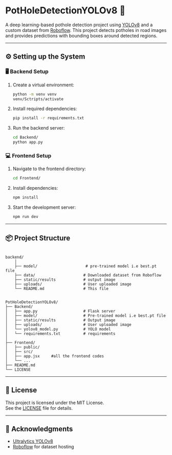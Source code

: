 # PotHoleDetectionYOLOv8 🚧

A deep learning-based pothole detection project using [YOLOv8](https://github.com/ultralytics/ultralytics) and a custom dataset from [Roboflow](https://roboflow.com/). This project detects potholes in road images and provides predictions with bounding boxes around detected regions.

---

## ⚙️ Setting up the System

### 🖥️ Backend Setup

1. Create a virtual environment:
   ```bash
   python -m venv venv
   venv/Sctripts/activate
   ```

2. Install required dependencies:
   ```bash
   pip install -r requirements.txt
   ```

3. Run the backend server:
   ```bash
   cd Backend/
   python app.py
   ```

### 💻 Frontend Setup

1. Navigate to the frontend directory:
   ```bash
   cd Frontend/
   ```

2. Install dependencies:
   ```bash
   npm install
   ```

3. Start the development server:
   ```bash
   npm run dev
   ```

---

## 📦 Project Structure

```

backend/
    │
    ├── model/                     # pre-trained model i.e best.pt file
    ├── data/                     # Downloaded dataset from Roboflow
    ├── static/results            # output image  
    ├── uploads/                  # User uploaded image 
    └── README.md                 # This file
    

PotHoleDetectionYOLOv8/
├── Backend/
│   ├── app.py                    # Flask server
│   ├── model/                    # Pre-trained model i.e best.pt file
│   ├── static/results            # Output image  
│   ├── uploads/                  # User uploaded image 
│   └── yolov8_model.py           # YOLO model
│   └── requirements.txt          # requirements
│   
├── Frontend/
│   ├── public/
│   ├── src/
│   ├── app.jsx     #all the frontend codes
│   └── ...
├── README.md
└── LICENSE
```

---

## 📄 License

This project is licensed under the MIT License.  
See the [LICENSE](LICENSE) file for details.

---

## 🙌 Acknowledgments

- [Ultralytics YOLOv8](https://github.com/ultralytics/ultralytics)
- [Roboflow](https://roboflow.com/) for dataset hosting
